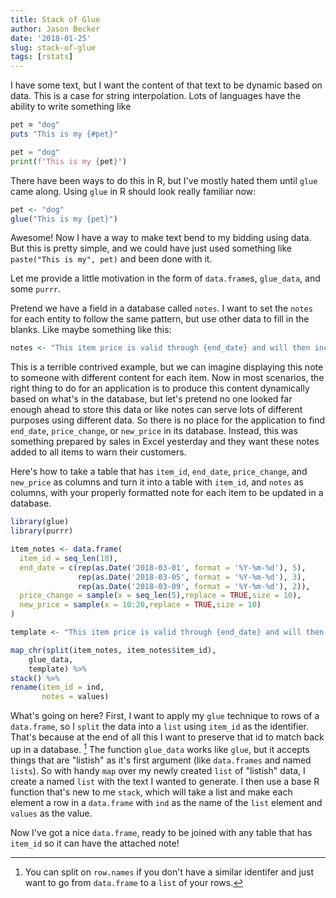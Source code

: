 ```yaml
---
title: Stack of Glue
author: Jason Becker
date: '2018-01-25'
slug: stack-of-glue
tags: [rstats]
---
```


I have some text, but I want the content of that text to be dynamic based on data. This is a case for string interpolation. Lots of languages have the ability to write something like 

```ruby
pet = "dog"
puts "This is my {#pet}"
```

```python
pet = "dog"
print(f"This is my {pet}")
```

There have been ways to do this in R, but I've mostly hated them until `glue` came along. Using `glue` in R should look really familiar now:

```r
pet <- "dog"
glue("This is my {pet}")
```

Awesome! Now I have a way to make text bend to my bidding using data. But this is pretty simple, and we could have just used something like `paste("This is my", pet)` and been done with it.

Let me provide a little motivation in the form of `data.frame`s, `glue_data`, and some `purrr`.

Pretend we have a field in a database called `notes`. I want to set the `notes` for each entity to follow the same pattern, but use other data to fill in the blanks. Like maybe something like this:

```r
notes <- "This item price is valid through {end_date} and will then increase {price_change} to {new_price}."
```

This is a terrible contrived example, but we can imagine displaying this note to someone with different content for each item. Now in most scenarios, the right thing to do for an application is to produce this content dynamically based on what's in the database, but let's pretend no one looked far enough ahead to store this data or like notes can serve lots of different purposes using different data. So there is no place for the application to find `end_date`, `price_change`, or `new_price` in its database. Instead, this was something prepared by sales in Excel yesterday and they want these notes added to all items to warn their customers.

Here's how to take a table that has `item_id`, `end_date`, `price_change`, and `new_price` as columns and turn it into a table with `item_id`, and `notes` as columns, with your properly formatted note for each item to be updated in a database.


```r
library(glue)
library(purrr)

item_notes <- data.frame(
  item_id = seq_len(10),
  end_date = c(rep(as.Date('2018-03-01', format = '%Y-%m-%d'), 5),
               rep(as.Date('2018-03-05', format = '%Y-%m-%d'), 3),
               rep(as.Date('2018-03-09', format = '%Y-%m-%d'), 2)),
  price_change = sample(x = seq_len(5),replace = TRUE,size = 10),
  new_price = sample(x = 10:20,replace = TRUE,size = 10)
)

template <- "This item price is valid through {end_date} and will then increase {price_change} to {new_price}."

map_chr(split(item_notes, item_notes$item_id), 
    glue_data, 
    template) %>% 
stack() %>% 
rename(item_id = ind,
       notes = values)
```

What's going on here? First, I want to apply my `glue` technique to rows of a `data.frame`,
so I `split` the data into a `list` using `item_id` as the identifier. That's because at the end of all this I want to preserve that id to match back up in a database. [^rownames] The function `glue_data` works like `glue`, but it accepts things that are "listish" as it's first argument (like `data.frames` and named `lists`). So with handy `map` over my newly created `list` of "listish" data, I create a named `list` with the text I wanted to generate. I then use a base R function that's new to me `stack`, which will take a list and make each element a row in a `data.frame` with `ind` as the name of the `list` element and `values` as the value.

Now I've got a nice `data.frame`, ready to be joined with any table that has `item_id` so it can have the attached note!


[^rownames]: You can split on `row.names` if you don't have a similar identifer and just want to go from `data.frame` to a `list` of your rows.
